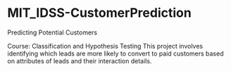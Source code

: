 # MIT_IDSS-CustomerPrediction
Predicting Potential Customers

Course: Classification and Hypothesis Testing
This project involves identifying which leads are more likely to convert to paid customers based on attributes of leads and their interaction details.
